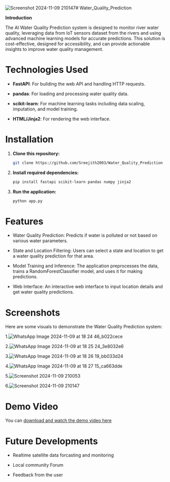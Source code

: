 ![Screenshot 2024-11-09 210147](https://github.com/user-attachments/assets/9891fc46-6190-4ed4-9ec0-2d0c028fe1c5)# Water_Quality_Prediction

**Introduction**

The AI Water Quality Prediction system is designed to monitor river water quality, leveraging data from IoT sensors dataset from the rivers and using advanced machine learning models for accurate predictions. This solution is cost-effective, designed for accessibility, and can provide actionable insights to improve water quality management.

# Technologies Used

- **FastAPI**: For building the web API and handling HTTP requests.
  
- **pandas**: For loading and processing water quality data.
  
- **scikit-learn**: For machine learning tasks including data scaling, imputation, and model training.
  
- **HTML/Jinja2**: For rendering the web interface.

# Installation

1. **Clone this repository:**

    ```bash
    git clone https://github.com/Sreejith2003/Water_Quality_Prediction
    ```

2. **Install required dependencies:**

    ```bash
    pip install fastapi scikit-learn pandas numpy jinja2
    
    ```

4. **Run the application:**

    ```bash
    python app.py
    
    ```


# Features

- Water Quality Prediction: Predicts if water is polluted or not based on various water parameters.
  
- State and Location Filtering: Users can select a state and location to get a water quality prediction for that area.
  
- Model Training and Inference: The application preprocesses the data, trains a RandomForestClassifier model, and uses it for making predictions.
  
- Web Interface: An interactive web interface to input location details and get water quality predictions.

# Screenshots
Here are some visuals to demonstrate the Water Quality Prediction system:

1.![WhatsApp Image 2024-11-09 at 18 24 46_b022cece](https://github.com/user-attachments/assets/3156971e-726e-4b14-9ddf-e7f95e2fdb2b)

2.![WhatsApp Image 2024-11-09 at 18 25 24_3e8032e6](https://github.com/user-attachments/assets/cb86e021-9942-4c77-9155-462b81e7f175)

3.![WhatsApp Image 2024-11-09 at 18 26 19_bb033d24](https://github.com/user-attachments/assets/79766ea8-279b-440e-87ef-c84e5107fb45)

4.![WhatsApp Image 2024-11-09 at 18 27 15_ca663dde](https://github.com/user-attachments/assets/1a23c2c0-c6e1-48ea-8fbd-6ee72ca6f58e)

5.![Screenshot 2024-11-09 210053](https://github.com/user-attachments/assets/bbd9aba5-d5af-4a2b-a2e2-754cfff0992e)

6.![Screenshot 2024-11-09 210147](https://github.com/user-attachments/assets/42ccdd88-0a22-4c44-9ee6-e8b98b786af0)

# Demo Video

You can [download and watch the demo video here]("")


# Future Developments

- Realtime satellite data forcasting and monitoring
  
- Local community Forum
  
- Feedback from the user


